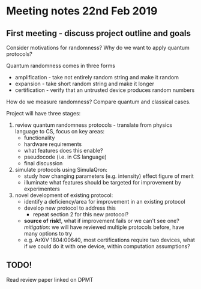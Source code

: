 # Meeting notes 22nd Feb 2019
## First meeting - discuss project outline and goals

Consider motivations for randomness? Why do we want to apply quantum protocols? 

Quantum randomness comes in three forms
 * amplification - take not entirely random string and make it random
 * expansion - take short random string and make it longer
 * certification - verify that an untrusted device produces random numbers

How do we measure randomness? Compare quantum and classical cases.

Project will have three stages:
 1. review quantum randomness protocols - translate from physics language to CS, focus on key areas:
 	* functionality
 	* hardware requirements
 	* what features does this enable?
 	* pseudocode (i.e. in CS language)
 	* final discussion
 2. simulate protocols using SimulaQron:
 	* study how changing parameters (e.g. intensity) effect figure of merit
 	* illuminate what features should be targeted for improvement by experimenters
 3. novel development of existing protocol:
 	* identify a deficiency/area for improvement in an existing protocol
 	* develop new protocol to address this
 		* repeat section 2 for this new protocol?
	* __source of risk!__, what if improvement fails or we can't see one? _mitigation_: we will have reviewed multiple protocols before, have many options to try
	* e.g. ArXiV 1804:00640, most certifications require two devices, what if we could do it with one device, within computation assumptions?

## TODO!

Read review paper linked on DPMT